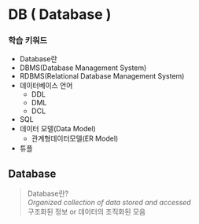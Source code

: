 # DB ( Database )

### 학습 키워드 
* Database란
* DBMS(Database Management System)
* RDBMS(Relational Database Management System)
* 데이터베이스 언어
  * DDL
  * DML
  * DCL
* SQL
* 데이터 모델(Data Model)
  * 관계형데이터모델(ER Model)
* 튜플


## Database 

> Database란?         
> *Organized collection of data stored and accessed*       
> 구조화된 정보 or 데이터의 조직화된 모음       

